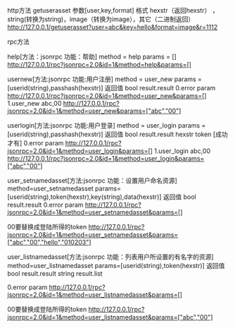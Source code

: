 ﻿http方法
getuserasset
  参数[user,key,format]
   格式 hexstr（返回hexstr） ，string(转换为string)，image（转换为image），其它（二进制返回）
http://127.0.0.1/getuserasset?user=abc&key=hello&format=image&r=1112

rpc方法

help[方法：jsonrpc 功能：帮助]
  method = help
  params = []
http://127.0.0.1/rpc?jsonrpc=2.0&id=1&method=help&params=[]

usernew[方法:jsonrpc 功能:用户注册]
  method = user_new
  params = [userid(string),passhash(hexstr)]
  返回值
  bool result.result
0.error param
http://127.0.0.1/rpc?jsonrpc=2.0&id=1&method=user_new&params=[]
1.user_new  abc,00
http://127.0.0.1/rpc?jsonrpc=2.0&id=1&method=user_new&params=["abc","00"]

userlogin[方法:jsonrpc 功能:用户登录]
  method = user_login
  params = [userid(string),passhash(hexstr)]
  返回值
  bool result.result
  hexstr token [成功才有]
0.error param
http://127.0.0.1/rpc?jsonrpc=2.0&id=1&method=user_login&params=[]
1.user_login abc,00
http://127.0.0.1/rpc?jsonrpc=2.0&id=1&method=user_login&params=["abc","00"]

user_setnamedasset[方法:jsonrpc 功能：设置用户命名资源]
  method=user_setnamedasset
  params=[userid(string),token(hexstr),key(string),data(hexstr)]
  返回值
  bool result.result
0.error param
http://127.0.0.1/rpc?jsonrpc=2.0&id=1&method=user_setnamedasset&params=[]

00要替换成登陆所得的token
http://127.0.0.1/rpc?jsonrpc=2.0&id=1&method=user_setnamedasset&params=["abc","00","hello","010203"]

user_listnamedasset[方法:jsonrpc 功能：列表用户所设置的有名字的资源]
  method=user_listnamedasset
  params=[userid(string),token(hexstr)]
  返回值
  bool result.result
  string result.list

0.error param
http://127.0.0.1/rpc?jsonrpc=2.0&id=1&method=user_listnamedasset&params=[]

00要替换成登陆所得的token
http://127.0.0.1/rpc?jsonrpc=2.0&id=1&method=user_listnamedasset&params=["abc","00"]
